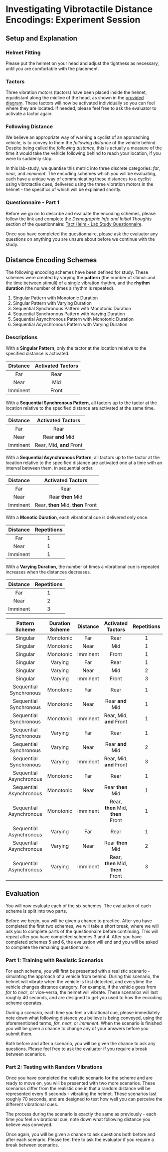 # Investigating Vibrotactile Distance Encodings: Experiment Session

## Setup and Explanation

### Helmet Fitting

Please put the helmet on your head and adjust the tightness as necessary, until you are comfortable with the placement.

### Tactors

Three vibration motors (tactors) have been placed inside the helmet, equidistant along the midline of the head, as shown in the [provided diagram](../design/head-regions.pdf). These tactors will now be activated individually so you can feel where they are located. If needed, please feel free to ask the evaluator to activate a tactor again.

### Following Distance

We believe an appropriate way of warning a cyclist of an approaching vehicle, is to convey to them the *following distance* of the vehicle behind. Despite being called the *following distance*, this is actually a measure of the time it would take the vehicle following behind to reach your location, if you were to suddenly stop.

In this lab-study, we quantise this metric into three discrete categories: *far*, *near*, and *imminent*. The encoding schemes which you will be evaluating, each have a unique way of communicating these distances to a cyclist using vibrotactile cues, delivered using the three vibration motors in the helmet - the specifics of which will be explained shortly.

### Questionnaire - Part 1

Before we go on to describe and evaluate the encoding schemes, please follow the link and complete the *Demographic Info and Initial Thoughts* section of the questionnaire: [TactiHelm - Lab Study Questionnaire](https://forms.office.com/e/G1WUgtXXxy).

Once you have completed the questionnaire, please ask the evaluator any questions on anything you are unsure about before we continue with the study.

## Distance Encoding Schemes

The following encoding schemes have been defined for study. These schemes were created by varying the **pattern** (the number of stimuli and the time between stimuli) of a single vibration rhythm, and the **rhythm duration** (the number of times a rhythm is repeated).

1. Singular Pattern with Monotonic Duration
2. Singular Pattern with Varying Duration
3. Sequential Synchronous Pattern with Monotonic Duration
4. Sequential Synchronous Pattern with Varying Duration
5. Sequential Asynchronous Pattern with Monotonic Duration
6. Sequential Asynchronous Pattern with Varying Duration

### Descriptions

With a **Singular Pattern**, only the tactor at the location relative to the specified distance
is activated.

| Distance | Activated Tactors |
|:--------:|:-----------------:|
|    Far   |        Rear       |
|   Near   |        Mid        |
| Imminent |       Front       |

With a **Sequential Synchronous Pattern**, all tactors up to the tactor at the location relative
to the specified distance are activated at the same time.

| Distance |   Activated Tactors  |
|:--------:|:--------------------:|
|    Far   |         Rear         |
|   Near   |     Rear **and** Mid     |
| Imminent | Rear, Mid, **and** Front |

With a **Sequential Asynchronous Pattern**, all tactors up to the tactor at the location relative
to the specified distance are activated one at a time with an interval between them, in sequential order.

| Distance |   Activated Tactors  |
|:--------:|:--------------------:|
|    Far   |         Rear         |
|   Near   |    Rear **then** Mid   |
| Imminent | Rear, **then** Mid, **then** Front |

With a **Monotic Duration**, each vibrational cue is delivered only once.

| Distance | Repetitions |
|:--------:|:-----------:|
|    Far   |      1      |
|   Near   |      1      |
| Imminent |      1      |

With a **Varying Duration**, the number of times a vibrational cue is repeated increases when the distances decreases.

| Distance | Repetitions |
|:--------:|:-----------:|
|    Far   |      1      |
|   Near   |      2      |
| Imminent |      3      |

|      Pattern Scheme     | Duration Scheme | Distance |      Activated Tactors     | Repetitions |
|:-----------------------:|:---------------:|:--------:|:--------------------------:|:-----------:|
|         Singular        |    Monotonic    |    Far   |            Rear            |      1      |
|         Singular        |    Monotonic    |   Near   |             Mid            |      1      |
|         Singular        |    Monotonic    | Imminent |            Front           |      1      |
|         Singular        |     Varying     |    Far   |            Rear            |      1      |
|         Singular        |     Varying     |   Near   |             Mid            |      2      |
|         Singular        |     Varying     | Imminent |            Front           |      3      |
|  Sequential Synchronous |    Monotonic    |    Far   |            Rear            |      1      |
|  Sequential Synchronous |    Monotonic    |   Near   |        Rear **and** Mid        |      1      |
|  Sequential Synchronous |    Monotonic    | Imminent |    Rear, Mid, **and** Front    |      1      |
|  Sequential Synchronous |     Varying     |    Far   |            Rear            |      1      |
|  Sequential Synchronous |     Varying     |   Near   |        Rear **and** Mid        |      2      |
|  Sequential Synchronous |     Varying     | Imminent |    Rear, Mid, **and** Front    |      3      |
| Sequential Asynchronous |    Monotonic    |    Far   |            Rear            |      1      |
| Sequential Asynchronous |    Monotonic    |   Near   |        Rear **then** Mid       |      1      |
| Sequential Asynchronous |    Monotonic    | Imminent | Rear, **then** Mid, **then** Front |      1      |
| Sequential Asynchronous |     Varying     |    Far   |            Rear            |      1      |
| Sequential Asynchronous |     Varying     |   Near   |        Rear **then** Mid       |      2      |
| Sequential Asynchronous |     Varying     | Imminent | Rear, **then** Mid, **then** Front |      3      |

## Evaluation

You will now evaluate each of the six schemes. The evaluation of each scheme is split into two parts.

Before we begin, you will be given a chance to practice. After you have completed the first two schemes, we will take a short break, where we will ask you to complete parts of the questionnaire before continuing. This will repeat after you have completed schemes 3 and 4. After you have completed schemes 5 and 6, the evaluation will end and you will be asked to complete the remaining questionnaire.

### Part 1: Training with Realistic Scenarios

For each scheme, you will first be presented with a realistic scenario - simulating the approach of a vehicle from behind. During this scenario, the helmet will vibrate when the vehicle is first detected, and everytime the vehicle changes distance category. For example, if the vehicle goes from *far* to *near*, or vice-versa, the helmet will vibrate. These scenarios will last roughly 40 seconds, and are designed to get you used to how the encoding scheme operates.

During a scenario, each time you feel a vibrational cue, please immediately note down what following distance you believe is being conveyed, using the aforementioned terms, *far*, *near*, or *imminent*. When the scenario is finished you will be given a chance to change any of your answers before you submit them.

Both before and after a scenario, you will be given the chance to ask any questions. Please feel free to ask the evaluator if you require a break between scenarios.

### Part 2: Testing with Random Vibrations

Once you have completed the realistic scenario for the scheme and are ready to move on, you will be presented with two more scenarios. These scenarios differ from the realistic one in that a random distance will be represented every 6 seconds - vibrating the helmet. These scenarios last roughly 70 seconds, and are designed to test how well you can perceive the different vibrational cues.

The process during the scenario is exactly the same as previously - each time you feel a vibrational cue, note down what following distance you believe was conveyed.

Once again, you will be given a chance to ask questions both before and after each scenario. Please feel free to ask the evaluator if you require a break between scenarios.
